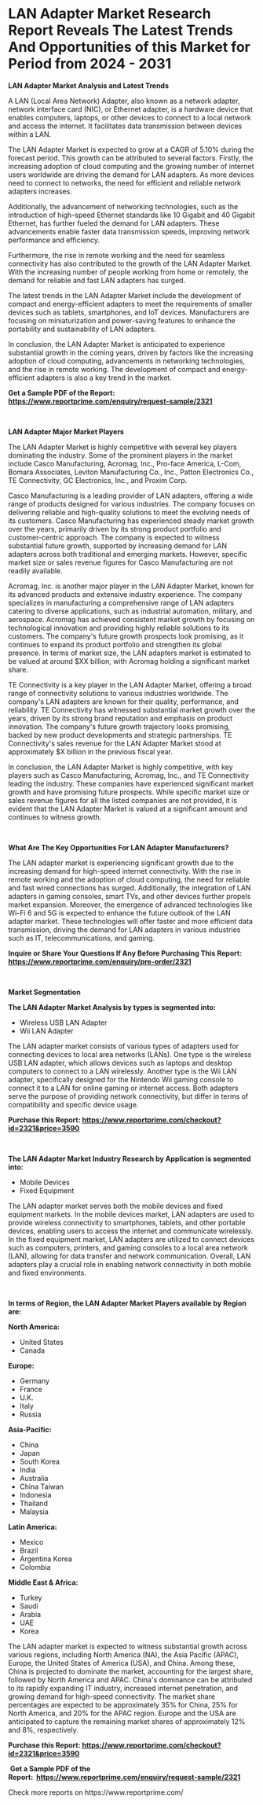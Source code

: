 <p><h1>LAN Adapter Market Research Report Reveals The Latest Trends And Opportunities of this Market for Period from 2024 - 2031</h1></p><p><strong>LAN Adapter Market Analysis and Latest Trends</strong></p>
<p><p>A LAN (Local Area Network) Adapter, also known as a network adapter, network interface card (NIC), or Ethernet adapter, is a hardware device that enables computers, laptops, or other devices to connect to a local network and access the internet. It facilitates data transmission between devices within a LAN.</p><p>The LAN Adapter Market is expected to grow at a CAGR of 5.10% during the forecast period. This growth can be attributed to several factors. Firstly, the increasing adoption of cloud computing and the growing number of internet users worldwide are driving the demand for LAN adapters. As more devices need to connect to networks, the need for efficient and reliable network adapters increases.</p><p>Additionally, the advancement of networking technologies, such as the introduction of high-speed Ethernet standards like 10 Gigabit and 40 Gigabit Ethernet, has further fueled the demand for LAN adapters. These advancements enable faster data transmission speeds, improving network performance and efficiency.</p><p>Furthermore, the rise in remote working and the need for seamless connectivity has also contributed to the growth of the LAN Adapter Market. With the increasing number of people working from home or remotely, the demand for reliable and fast LAN adapters has surged.</p><p>The latest trends in the LAN Adapter Market include the development of compact and energy-efficient adapters to meet the requirements of smaller devices such as tablets, smartphones, and IoT devices. Manufacturers are focusing on miniaturization and power-saving features to enhance the portability and sustainability of LAN adapters.</p><p>In conclusion, the LAN Adapter Market is anticipated to experience substantial growth in the coming years, driven by factors like the increasing adoption of cloud computing, advancements in networking technologies, and the rise in remote working. The development of compact and energy-efficient adapters is also a key trend in the market.</p></p>
<p><strong>Get a Sample PDF of the Report:&nbsp; <a href="https://www.reportprime.com/enquiry/request-sample/2321">https://www.reportprime.com/enquiry/request-sample/2321</a></strong></p>
<p>&nbsp;</p>
<p><strong>LAN Adapter Major Market Players</strong></p>
<p><p>The LAN Adapter Market is highly competitive with several key players dominating the industry. Some of the prominent players in the market include Casco Manufacturing, Acromag, Inc., Pro-face America, L-Com, Bomara Associates, Leviton Manufacturing Co., Inc., Patton Electronics Co., TE Connectivity, GC Electronics, Inc., and Proxim Corp.</p><p>Casco Manufacturing is a leading provider of LAN adapters, offering a wide range of products designed for various industries. The company focuses on delivering reliable and high-quality solutions to meet the evolving needs of its customers. Casco Manufacturing has experienced steady market growth over the years, primarily driven by its strong product portfolio and customer-centric approach. The company is expected to witness substantial future growth, supported by increasing demand for LAN adapters across both traditional and emerging markets. However, specific market size or sales revenue figures for Casco Manufacturing are not readily available.</p><p>Acromag, Inc. is another major player in the LAN Adapter Market, known for its advanced products and extensive industry experience. The company specializes in manufacturing a comprehensive range of LAN adapters catering to diverse applications, such as industrial automation, military, and aerospace. Acromag has achieved consistent market growth by focusing on technological innovation and providing highly reliable solutions to its customers. The company's future growth prospects look promising, as it continues to expand its product portfolio and strengthen its global presence. In terms of market size, the LAN adapters market is estimated to be valued at around $XX billion, with Acromag holding a significant market share.</p><p>TE Connectivity is a key player in the LAN Adapter Market, offering a broad range of connectivity solutions to various industries worldwide. The company's LAN adapters are known for their quality, performance, and reliability. TE Connectivity has witnessed substantial market growth over the years, driven by its strong brand reputation and emphasis on product innovation. The company's future growth trajectory looks promising, backed by new product developments and strategic partnerships. TE Connectivity's sales revenue for the LAN Adapter Market stood at approximately $X billion in the previous fiscal year.</p><p>In conclusion, the LAN Adapter Market is highly competitive, with key players such as Casco Manufacturing, Acromag, Inc., and TE Connectivity leading the industry. These companies have experienced significant market growth and have promising future prospects. While specific market size or sales revenue figures for all the listed companies are not provided, it is evident that the LAN Adapter Market is valued at a significant amount and continues to witness growth.</p></p>
<p>&nbsp;</p>
<p><strong>What Are The Key Opportunities For LAN Adapter Manufacturers?</strong></p>
<p><p>The LAN adapter market is experiencing significant growth due to the increasing demand for high-speed internet connectivity. With the rise in remote working and the adoption of cloud computing, the need for reliable and fast wired connections has surged. Additionally, the integration of LAN adapters in gaming consoles, smart TVs, and other devices further propels market expansion. Moreover, the emergence of advanced technologies like Wi-Fi 6 and 5G is expected to enhance the future outlook of the LAN adapter market. These technologies will offer faster and more efficient data transmission, driving the demand for LAN adapters in various industries such as IT, telecommunications, and gaming.</p></p>
<p><strong>Inquire or Share Your Questions If Any Before Purchasing This Report: <a href="https://www.reportprime.com/enquiry/pre-order/2321">https://www.reportprime.com/enquiry/pre-order/2321</a></strong></p>
<p>&nbsp;</p>
<p><strong>Market Segmentation</strong></p>
<p><strong>The LAN Adapter Market Analysis by types is segmented into:</strong></p>
<p><ul><li>Wireless USB LAN Adapter</li><li>Wii LAN Adapter</li></ul></p>
<p><p>The LAN adapter market consists of various types of adapters used for connecting devices to local area networks (LANs). One type is the wireless USB LAN adapter, which allows devices such as laptops and desktop computers to connect to a LAN wirelessly. Another type is the Wii LAN adapter, specifically designed for the Nintendo Wii gaming console to connect it to a LAN for online gaming or internet access. Both adapters serve the purpose of providing network connectivity, but differ in terms of compatibility and specific device usage.</p></p>
<p><strong>Purchase this Report:&nbsp;<a href="https://www.reportprime.com/checkout?id=2321&price=3590">https://www.reportprime.com/checkout?id=2321&price=3590</a></strong></p>
<p>&nbsp;</p>
<p><strong>The LAN Adapter Market Industry Research by Application is segmented into:</strong></p>
<p><ul><li>Mobile Devices</li><li>Fixed Equipment</li></ul></p>
<p><p>The LAN adapter market serves both the mobile devices and fixed equipment markets. In the mobile devices market, LAN adapters are used to provide wireless connectivity to smartphones, tablets, and other portable devices, enabling users to access the internet and communicate wirelessly. In the fixed equipment market, LAN adapters are utilized to connect devices such as computers, printers, and gaming consoles to a local area network (LAN), allowing for data transfer and network communication. Overall, LAN adapters play a crucial role in enabling network connectivity in both mobile and fixed environments.</p></p>
<p>&nbsp;</p>
<p><strong>In terms of Region, the LAN Adapter Market Players available by Region are:</strong></p>
<p>
    <p> <strong> North America: </strong>
        <ul>
            <li>United States</li>
            <li>Canada</li>
        </ul>
        </p> 
    <p> <strong> Europe: </strong>
        <ul>
            <li>Germany</li>
            <li>France</li>
            <li>U.K.</li>
            <li>Italy</li>
            <li>Russia</li>
        </ul>
        </p> 
    <p> <strong> Asia-Pacific: </strong>
        <ul>
            <li>China</li>
            <li>Japan</li>
            <li>South Korea</li>
            <li>India</li>
            <li>Australia</li>
            <li>China Taiwan</li>
            <li>Indonesia</li>
            <li>Thailand</li>
            <li>Malaysia</li>
        </ul>
        </p> 
    <p> <strong> Latin America: </strong>
        <ul>
            <li>Mexico</li>
            <li>Brazil</li>
            <li>Argentina Korea</li>
            <li>Colombia</li>
        </ul>
        </p> 
    <p> <strong> Middle East & Africa: </strong>
        <ul>
            <li>Turkey</li>
            <li>Saudi</li>
            <li>Arabia</li>
            <li>UAE</li>
            <li>Korea</li>
        </ul>
    </p>
    </p>
<p><p>The LAN adapter market is expected to witness substantial growth across various regions, including North America (NA), the Asia Pacific (APAC), Europe, the United States of America (USA), and China. Among these, China is projected to dominate the market, accounting for the largest share, followed by North America and APAC. China's dominance can be attributed to its rapidly expanding IT industry, increased internet penetration, and growing demand for high-speed connectivity. The market share percentages are expected to be approximately 35% for China, 25% for North America, and 20% for the APAC region. Europe and the USA are anticipated to capture the remaining market shares of approximately 12% and 8%, respectively.</p></p>
<p><strong>Purchase this Report: <a href="https://www.reportprime.com/checkout?id=2321&price=3590">https://www.reportprime.com/checkout?id=2321&price=3590</a></strong></p>
<p>&nbsp;<strong>Get a Sample PDF of the Report:&nbsp;&nbsp;<a href="https://www.reportprime.com/enquiry/request-sample/2321">https://www.reportprime.com/enquiry/request-sample/2321</a></strong></p>
<p><strong></strong></p>
<p>Check more reports on https://www.reportprime.com/</p>